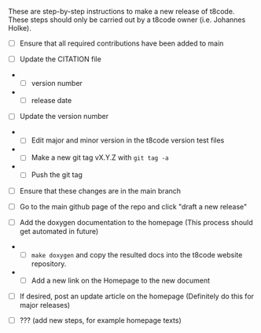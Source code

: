 These are step-by-step instructions to make a new release of t8code.
These steps should only be carried out by a t8code owner (i.e. Johannes Holke).

- [ ] Ensure that all required contributions have been added to main

- [ ] Update the CITATION file

- - [ ] version number

- - [ ] release date

- [ ] Update the version number

- - [ ] Edit major and minor version in the t8code version test files

- - [ ] Make a new git tag vX.Y.Z with `git tag -a `

- - [ ] Push the git tag

- [ ] Ensure that these changes are in the main branch

- [ ] Go to the main github page of the repo and click "draft a new release"

- [ ] Add the doxygen documentation to the homepage (This process should get automated in future)

- - [ ] `make doxygen` and copy the resulted docs into the t8code website repository.

- - [ ] Add a new link on the Homepage to the new document

- [ ] If desired, post an update article on the homepage (Definitely do this for major releases)

- [ ] ??? (add new steps, for example homepage texts)
